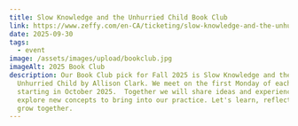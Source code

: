 ```yaml
---
title: Slow Knowledge and the Unhurried Child Book Club
link: https://www.zeffy.com/en-CA/ticketing/slow-knowledge-and-the-unhurried-child-book-club
date: 2025-09-30
tags:
  - event
image: /assets/images/upload/bookclub.jpg
imageAlt: 2025 Book Club
description: Our Book Club pick for Fall 2025 is Slow Knowledge and the
  Unhurried Child by Allison Clark. We meet on the first Monday of each month,
  starting in October 2025.  Together we will share ideas and experiences, and
  explore new concepts to bring into our practice. Let's learn, reflect, and
  grow together.
---
```

